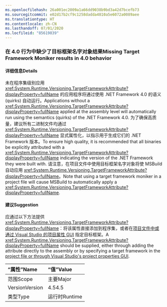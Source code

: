 ```yaml
---
ms.openlocfilehash: 26a001ec2009a1a66dd9038b9bd3a42d7bcefb73
ms.sourcegitcommit: e02d17b2cf9c1258dadda4810a5e6072a0089aee
ms.translationtype: HT
ms.contentlocale: zh-CN
ms.lasthandoff: 07/01/2020
ms.locfileid: "85619839"
---
```

### <a name="missing-target-framework-moniker-results-in-40-behavior"></a><span data-ttu-id="405cc-101">在 4.0 行为中缺少了目标框架名字对象结果</span><span class="sxs-lookup"><span data-stu-id="405cc-101">Missing Target Framework Moniker results in 4.0 behavior</span></span>

#### <a name="details"></a><span data-ttu-id="405cc-102">详细信息</span><span class="sxs-lookup"><span data-stu-id="405cc-102">Details</span></span>

<span data-ttu-id="405cc-103">未在程序集级别应用 <xref:System.Runtime.Versioning.TargetFrameworkAttribute?displayProperty=fullName> 的应用程序将通过使用 .NET Framework 4.0 的语义 (quirks) 自动运行。</span><span class="sxs-lookup"><span data-stu-id="405cc-103">Applications without a <xref:System.Runtime.Versioning.TargetFrameworkAttribute?displayProperty=fullName> applied at the assembly level will automatically run using the semantics (quirks) of the .NET Framework 4.0.</span></span> <span data-ttu-id="405cc-104">为了确保高质量，建议所有二进制文件均通过 <xref:System.Runtime.Versioning.TargetFrameworkAttribute?displayProperty=fullName> 显式属性化，以指示用于生成它们的 .NET Framework 版本。</span><span class="sxs-lookup"><span data-stu-id="405cc-104">To ensure high quality, it is recommended that all binaries be explicitly attributed with a <xref:System.Runtime.Versioning.TargetFrameworkAttribute?displayProperty=fullName> indicating the version of the .NET Framework they were built with.</span></span> <span data-ttu-id="405cc-105">请注意，在项目文件中使用目标框架名字对象将使 MSBuild 自动应用 <xref:System.Runtime.Versioning.TargetFrameworkAttribute?displayProperty=fullName>。</span><span class="sxs-lookup"><span data-stu-id="405cc-105">Note that using a target framework moniker in a project file will cause MSBuild to automatically apply a <xref:System.Runtime.Versioning.TargetFrameworkAttribute?displayProperty=fullName>.</span></span>

#### <a name="suggestion"></a><span data-ttu-id="405cc-106">建议</span><span class="sxs-lookup"><span data-stu-id="405cc-106">Suggestion</span></span>

<span data-ttu-id="405cc-107">应通过以下方法提供 <xref:System.Runtime.Versioning.TargetFrameworkAttribute?displayProperty=fullName>：将该属性直接添加到程序集，或者在[项目文件中或通过 Visual Studio 的项目属性 GUI](https://devblogs.microsoft.com/visualstudio/visual-studio-managed-multi-targeting-part-1-concepts-target-framework-moniker-target-framework/) 指定目标框架。</span><span class="sxs-lookup"><span data-stu-id="405cc-107">A <xref:System.Runtime.Versioning.TargetFrameworkAttribute?displayProperty=fullName> should be supplied, either through adding the attribute directly to the assembly or by specifying a target framework in the [project file or through Visual Studio's project properties GUI](https://devblogs.microsoft.com/visualstudio/visual-studio-managed-multi-targeting-part-1-concepts-target-framework-moniker-target-framework/).</span></span>

| <span data-ttu-id="405cc-108">“属性”</span><span class="sxs-lookup"><span data-stu-id="405cc-108">Name</span></span>    | <span data-ttu-id="405cc-109">“值”</span><span class="sxs-lookup"><span data-stu-id="405cc-109">Value</span></span>       |
|:--------|:------------|
| <span data-ttu-id="405cc-110">范围</span><span class="sxs-lookup"><span data-stu-id="405cc-110">Scope</span></span>   |<span data-ttu-id="405cc-111">主要</span><span class="sxs-lookup"><span data-stu-id="405cc-111">Major</span></span>|
|<span data-ttu-id="405cc-112">Version</span><span class="sxs-lookup"><span data-stu-id="405cc-112">Version</span></span>|<span data-ttu-id="405cc-113">4.5</span><span class="sxs-lookup"><span data-stu-id="405cc-113">4.5</span></span>|
|<span data-ttu-id="405cc-114">类型</span><span class="sxs-lookup"><span data-stu-id="405cc-114">Type</span></span>|<span data-ttu-id="405cc-115">运行时</span><span class="sxs-lookup"><span data-stu-id="405cc-115">Runtime</span></span>|
